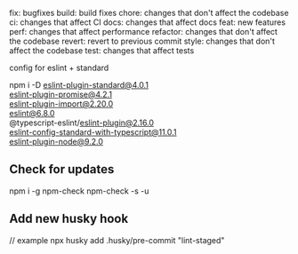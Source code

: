 fix: bugfixes
build: build fixes
chore: changes that don't affect the codebase
ci: changes that affect CI
docs: changes that affect docs
feat: new features
perf: changes that affect performance
refactor: changes that don't affect the codebase
revert: revert to previous commit
style: changes that don't affect the codebase
test: changes that affect tests


config for eslint + standard

npm i -D eslint-plugin-standard@4.0.1 \
eslint-plugin-promise@4.2.1 \
eslint-plugin-import@2.20.0 \
eslint@6.8.0 \
@typescript-eslint/eslint-plugin@2.16.0 \
eslint-config-standard-with-typescript@11.0.1 \
eslint-plugin-node@9.2.0

## Check for updates
npm i -g npm-check
npm-check -s -u

## Add new husky hook

// example
npx husky add .husky/pre-commit "lint-staged"    